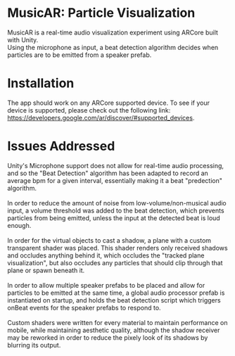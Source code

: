 # MusicAR: Particle Visualization
MusicAR is a real-time audio visualization experiment using ARCore built with Unity.</br>
Using the microphone as input, a beat detection algorithm decides when particles are to be emitted from a speaker prefab.

# Installation
The app should work on any ARCore supported device. To see if your device is supported, please check out the following link: https://developers.google.com/ar/discover/#supported_devices.

# Issues Addressed
Unity's Microphone support does not allow for real-time audio processing, and so the "Beat Detection" algorithm has been adapted to record an average bpm for a given interval, essentially making it a beat "predection" algorithm.</br></br>
In order to reduce the amount of noise from low-volume/non-musical audio input, a volume threshold was added to the beat detection, which prevents particles from being emitted, unless the input at the detected beat is loud enough.</br></br>
In order for the virtual objects to cast a shadow, a plane with a custom transparent shader was placed. This shader renders only received shadows and occludes anything behind it, which occludes the "tracked plane visualization", but also occludes any particles that should clip through that plane or spawn beneath it.</br></br>
In order to allow multiple speaker prefabs to be placed and allow for particles to be emitted at the same time, a global audio processor prefab is instantiated on startup, and holds the beat detection script which triggers onBeat events for the speaker prefabs to respond to.</br></br>
Custom shaders were written for every material to maintain performance on mobile, while maintaining aesthetic quality, although the shadow receiver may be reworked in order to reduce the pixely look of its shadows by blurring its output. 
